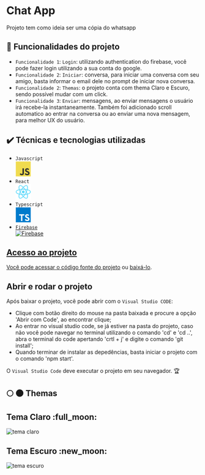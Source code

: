 <h1>Chat App</h1>
<p>Projeto tem como ideia ser uma cópia do whatsapp</p>

## :hammer: Funcionalidades do projeto

- `Funcionalidade 1`: `Login`: utilizando authentication do firebase, você pode fazer login utilizando a sua conta do google.
- `Funcionalidade 2`: `Iniciar`: conversa, para iniciar uma conversa com seu amigo, basta informar o email dele no prompt de iniciar nova conversa.
- `Funcionalidade 2`: `Themas`: o projeto conta com thema Claro e Escuro, sendo possível mudar com um click.
- `Funcionalidade 3`: `Enviar`: mensagens, ao enviar mensagens o usuário irá recebe-la instantaneamente. Também foi adicionado scroll automatico ao entrar na conversa ou ao enviar uma nova mensagem, para melhor UX do usuário.

## ✔️ Técnicas e tecnologias utilizadas

- ``Javascript`` <br>
<a href="https://developer.mozilla.org/pt-BR/docs/Web/JavaScript" target="_blank"> <img src="https://raw.githubusercontent.com/devicons/devicon/master/icons/javascript/javascript-original.svg" alt="javascript" width="40" height="40"/> </a>
- ``React`` <br>
<a href="https://pt-br.reactjs.org/" target="_blank"> <img src="https://raw.githubusercontent.com/devicons/devicon/master/icons/react/react-original.svg" alt="react" width="40" height="40"/> </a>
- ``Typescript``<br>
<a href="https://www.typescriptlang.org/" target="_blank"> <img src="https://raw.githubusercontent.com/devicons/devicon/master/icons/typescript/typescript-original.svg" alt="Typescript" width="40" height="40"/> 
- ``Firebase``<br>
</a><a href="https://firebase.google.com/?gclid=Cj0KCQjwxIOXBhCrARIsAL1QFCbnm84Qcmm3XDEp2anwuJGO12pplq7QGkP9DkQh3eDZvDJDxsG4c3IaArJEEALw_wcB&gclsrc=aw.ds" target="_blank"> <img src="https://camo.githubusercontent.com/b60dbebe62aa667888aeb73e44c20f828aa5681cfdb0824730e147564fd7f92c/68747470733a2f2f6d706e672e706e67666c792e636f6d2f32303138303431372f7073652f6b697373706e672d66697265626173652d636c6f75642d6d6573736167696e672d636f6d70757465722d69636f6e732d676f6f676c652d636c6f2d6769746875622d35616435643363653233396362362e383532353233313631353233393632383330313435392e6a7067" alt="Firebase" width="40" height="40"/> 

## Acesso ao projeto

Você pode [acessar o código fonte do projeto](https://github.com/riamxpp/chat-app) ou [baixá-lo](https://github.com/riamxpp/chat-app/archive/refs/heads/master.zip).

## Abrir e rodar o projeto

Após baixar o projeto, você pode abrir com o `Visual Studio CODE`:

- Clique com botão direito do mouse na pasta baixada e procure a opção 'Abrir com Code', ao encontrar clique;
- Ao entrar no visual studio code, se já estiver na pasta do projeto, caso não você pode navegar no terminal utilizando o comando 'cd' e 'cd ..', abra o terminal do code apertando 'crtl + j' e digite o comando 'git install';
- Quando terminar de instalar as depedências, basta iniciar o projeto com o comando 'npm start'.

O `Visual Studio Code` deve executar o projeto em seu navegador. 🏆 

## :full_moon: :new_moon: Themas

<h2>Tema Claro :full_moon: </h2>
<div>
  <img src="https://user-images.githubusercontent.com/83230961/181300312-0e4c9b5c-aef9-4f07-9bd3-50408a94849d.png" alt="tema claro" width="200" height="200"/>
</div>

<h2>Tema Escuro :new_moon: </h2>
<div>
  <img src="https://user-images.githubusercontent.com/83230961/181300793-f238e297-af08-440b-a3ed-911b870bc875.png" alt="tema escuro" width="200" height="200"/>
</div>
